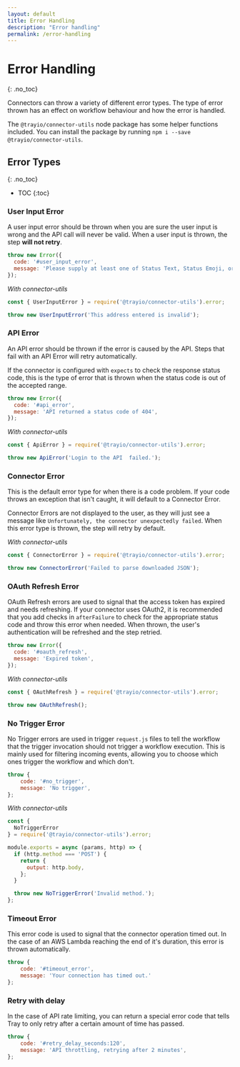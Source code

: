 ```yaml
---
layout: default
title: Error Handling
description: "Error handling"
permalink: /error-handling
---
```


# Error Handling
{: .no_toc}

Connectors can throw a variety of different error types.
The type of error thrown has an effect on workflow behaviour and how the error is handled.

The `@trayio/connector-utils` node package has some helper functions included. 
You can install the package by running `npm i --save @trayio/connector-utils`.

## Error Types
{: .no_toc}

- TOC
{:toc}

### User Input Error

A user input error should be thrown when you are sure the user input is wrong and the API call will never be valid.
When a user input is thrown, the step **will not retry**.

```js
throw new Error({
  code: '#user_input_error',
  message: 'Please supply at least one of Status Text, Status Emoji, or Status Expiration.',
});
```

_With connector-utils_

```js
const { UserInputError } = require('@trayio/connector-utils').error;

throw new UserInputError('This address entered is invalid');
```

### API Error

An API error should be thrown if the error is caused by the API.
Steps that fail with an API Error will retry automatically.

If the connector is configured with `expects` to check the response status code,
this is the type of error that is thrown when the status code is out of the accepted range.

```js
throw new Error({
  code: '#api_error',
  message: 'API returned a status code of 404',
});
```

_With connector-utils_

```js
const { ApiError } = require('@trayio/connector-utils').error;

throw new ApiError('Login to the API  failed.');
```

### Connector Error

This is the default error type for when there is a code problem.
If your code throws an exception that isn't caught, it will default to a Connector Error.

Connector Errors are not displayed to the user, as they will just see a message like `Unfortunately, the connector unexpectedly failed`.
When this error type is thrown, the step will retry by default.

_With connector-utils_

```js
const { ConnectorError } = require('@trayio/connector-utils').error;

throw new ConnectorError('Failed to parse downloaded JSON');
```

### OAuth Refresh Error

OAuth Refresh errors are used to signal that the access token has expired and needs refreshing.
If your connector uses OAuth2, it is recommended that you add checks in `afterFailure` to check for the appropriate status code and throw this error when needed.
When thrown, the user's authentication will be refreshed and the step retried.

```js
throw new Error({
  code: '#oauth_refresh',
  message: 'Expired token',
});
```

_With connector-utils_

```js
const { OAuthRefresh } = require('@trayio/connector-utils').error;

throw new OAuthRefresh();
```

### No Trigger Error

No Trigger errors are used in trigger `request.js` files to tell the workflow that the trigger invocation should not trigger a workflow execution.
This is mainly used for filtering incoming events, allowing you to choose which ones trigger the workflow and which don't.

```js
throw {
    code: '#no_trigger',
    message: 'No trigger',
};
```


_With connector-utils_

```js
const {
  NoTriggerError
} = require('@trayio/connector-utils').error;

module.exports = async (params, http) => {
  if (http.method === 'POST') {
    return {
      output: http.body,
    };
  }

  throw new NoTriggerError('Invalid method.');
};
```

### Timeout Error

This error code is used to signal that the connector operation timed out.
In the case of an AWS Lambda reaching the end of it's duration, this error is thrown automatically.

```js
throw {
    code: '#timeout_error',
    message: 'Your connection has timed out.'
};
```

### Retry with delay

In the case of API rate limiting, you can return a special error code that tells Tray to only retry after a certain amount of time has passed.

```js
throw {
    code: '#retry_delay_seconds:120',
    message: 'API throttling, retrying after 2 minutes',
};
```
